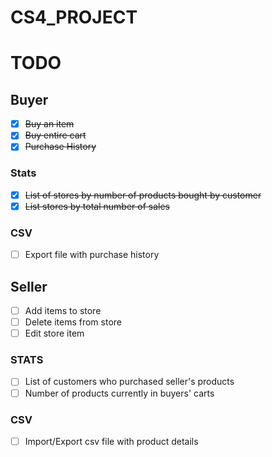 # CS4_PROJECT

# TODO
## Buyer
- [X] ~~Buy an item~~
- [X] ~~Buy entire cart~~
- [X] ~~Purchase History~~
### Stats
- [X] ~~List of stores by number of products bought by customer~~
- [X] ~~List stores by total number of sales~~
### CSV
- [ ] Export file with purchase history

## Seller
- [ ] Add items to store
- [ ] Delete items from store
- [ ] Edit store item
### STATS
- [ ] List of customers who purchased seller's products
- [ ] Number of products currently in buyers' carts
### CSV
- [ ] Import/Export csv file with product details
